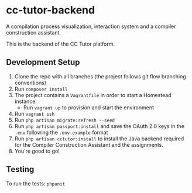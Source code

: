 # cc-tutor-backend

A compilation process visualization, interaction system and a compiler construction assistant.

This is the backend of the CC Tutor platform.

## Development Setup

1. Clone the repo with all branches (the project follows git flow branching conventions)
2. Run `composer install`
3. The project contains a `Vagrantfile` in order to start a Homestead instance:
    - Run `vagrant up` to provision and start the environment
4. Run `vagrant ssh`
5. Run `php artisan migrate:refresh --seed`
6. Run `php artisan passport:install` and save the OAuth 2.0 keys in the `.env` following the `.env.example` format
8. Run `php artisan cctutor:install` to install the Java backend required for the Compiler Construction Assistant and the assignments.
7. You're good to go!

## Testing

To run the tests: `phpunit`
